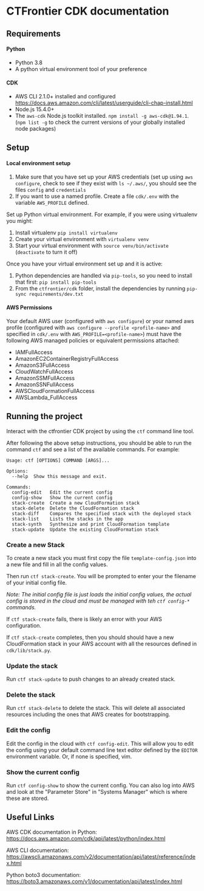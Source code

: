 
# CTFrontier CDK documentation

## Requirements

#### Python

* Python 3.8
* A python virtual environment tool of your preference

#### CDK

* AWS CLI 2.1.0+ installed and configured  <https://docs.aws.amazon.com/cli/latest/userguide/cli-chap-install.html>
* Node.js 15.4.0+
* The `aws-cdk` Node.js toolkit installed. `npm install -g aws-cdk@1.94.1`. (`npm list -g` to check the current versions of your globally installed node packages)
 

## Setup

#### Local environment setup

1. Make sure that you have set up your AWS credentials (set up using `aws configure`, check to see if they exist with `ls ~/.aws/`, you should see the files `config` and `credentials`
1. If you want to use a named profile. Create a file `cdk/.env` with the variable `AWS_PROFILE` defined.

Set up Python virtual environment. For example, if you were using virtualenv you might: 

1. Install virtualenv `pip install virtualenv`
1. Create your virtual environment with `virtualenv venv`
1. Start your virtual environment with `source venv/bin/activate`
(`deactivate` to turn it off)

Once you have your virtual environment set up and it is active:

1. Python dependencies are handled via `pip-tools`, so you need to install that first: `pip install pip-tools`
1. From the `ctfrontier/cdk` folder, install the dependencies by running `pip-sync requirements/dev.txt`


#### AWS Permissions

Your default AWS user (configured with `aws configure`) or your named aws profile (configured with `aws configure --profile <profile-name>` and specified in `cdk/.env` with `AWS_PROFILE=<profile-name>`) must have the following AWS managed policies or equivalent permissions attached:

* IAMFullAccess
* AmazonEC2ContainerRegistryFullAccess
* AmazonS3FullAccess
* CloudWatchFullAccess
* AmazonSSMFullAccess
* AmazonSSNFullAccess
* AWSCloudFormationFullAccess
* AWSLambda_FullAccess

## Running the project

Interact with the ctfrontier CDK project by using the `ctf` command line tool.

After following the above setup instructions, you should be able to run the command `ctf` and see a list of the available commands. For example:

	Usage: ctf [OPTIONS] COMMAND [ARGS]...
	
	Options:
	  --help  Show this message and exit.
	
	Commands:
	  config-edit   Edit the current config
	  config-show   Show the current config
	  stack-create  Create a new CloudFormation stack
	  stack-delete  Delete the CloudFormation stack
	  stack-diff    Compares the specified stack with the deployed stack
	  stack-list    Lists the stacks in the app
	  stack-synth   Synthesize and print CloudFormation template
	  stack-update  Update the existing CloudFormation stack
	  
	  
### Create a new Stack

To create a new stack you must first copy the file `template-config.json` into a new file and fill in all the config values.

Then run `ctf stack-create`. You will be prompted to enter your the filename of your initial config file.

*Note: The initial config file is just loads the initial config values, the actual config is stored in the cloud and must be managed with teh `ctf config-*` commands.*

If `ctf stack-create` fails, there is likely an error with your AWS configuration. 

If `ctf stack-create` completes, then you should should have a new CloudFormation stack in your AWS account with all the resources defined in `cdk/lib/stack.py`.


### Update the stack

Run `ctf stack-update` to push changes to an already created stack.


### Delete the stack

Run `ctf stack-delete` to delete the stack. This will delete all associated resources including the ones that AWS creates for bootstrapping.


### Edit the config

Edit the config in the cloud with `ctf config-edit`. This will allow you to edit the config using your default command line text editor defined by the `EDITOR` environment variable. Or, if none is specified, vim.

### Show the current config

Run `ctf config-show` to show the current config. You can also log into AWS and look at the "Parameter Store" in "Systems Manager" which is where these are stored.


## Useful Links

AWS CDK documentation in Python: <https://docs.aws.amazon.com/cdk/api/latest/python/index.html>

AWS CLI documentation: <https://awscli.amazonaws.com/v2/documentation/api/latest/reference/index.html>

Python boto3 documentation: <https://boto3.amazonaws.com/v1/documentation/api/latest/index.html>
